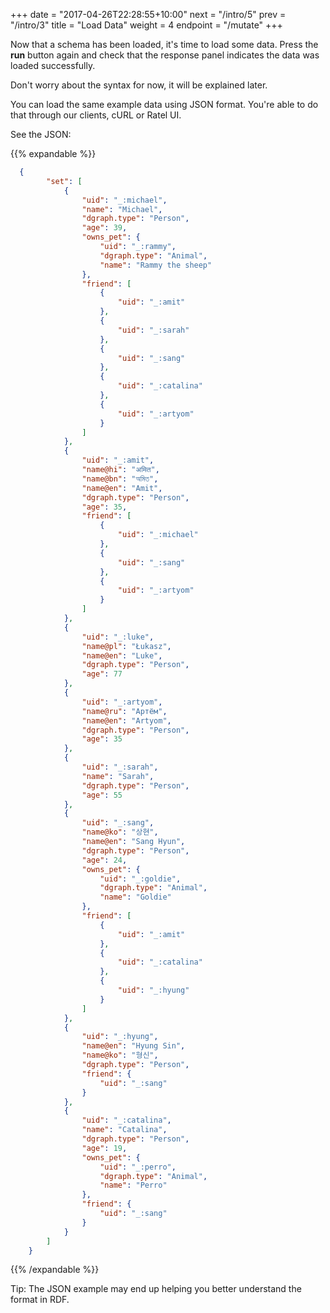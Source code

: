 +++
date = "2017-04-26T22:28:55+10:00"
next = "/intro/5"
prev = "/intro/3"
title = "Load Data"
weight = 4
endpoint = "/mutate"
+++

Now that a schema has been loaded, it's time to load some data. Press the
**run** button again and check that the response panel indicates the data was
loaded successfully.

Don't worry about the syntax for now, it will be explained later.

You can load the same example data using JSON format. You're able to do that through our clients, cURL or Ratel UI.

See the JSON:

{{% expandable %}}
```JSON
  {
        "set": [
            {
                "uid": "_:michael",
                "name": "Michael",
                "dgraph.type": "Person",
                "age": 39,
                "owns_pet": {
                    "uid": "_:rammy",
                    "dgraph.type": "Animal",
                    "name": "Rammy the sheep"
                },
                "friend": [
                    {
                        "uid": "_:amit"
                    },
                    {
                        "uid": "_:sarah"
                    },
                    {
                        "uid": "_:sang"
                    },
                    {
                        "uid": "_:catalina"
                    },
                    {
                        "uid": "_:artyom"
                    }
                ]
            },
            {
                "uid": "_:amit",
                "name@hi": "अमित",
                "name@bn": "অমিত",
                "name@en": "Amit",
                "dgraph.type": "Person",
                "age": 35,
                "friend": [
                    {
                        "uid": "_:michael"
                    },
                    {
                        "uid": "_:sang"
                    },
                    {
                        "uid": "_:artyom"
                    }
                ]
            },
            {
                "uid": "_:luke",
                "name@pl": "Łukasz",
                "name@en": "Luke",
                "dgraph.type": "Person",
                "age": 77
            },
            {
                "uid": "_:artyom",
                "name@ru": "Артём",
                "name@en": "Artyom",
                "dgraph.type": "Person",
                "age": 35
            },
            {
                "uid": "_:sarah",
                "name": "Sarah",
                "dgraph.type": "Person",
                "age": 55
            },
            {
                "uid": "_:sang",
                "name@ko": "상현",
                "name@en": "Sang Hyun",
                "dgraph.type": "Person",
                "age": 24,
                "owns_pet": {
                    "uid": "_:goldie",
                    "dgraph.type": "Animal",
                    "name": "Goldie"
                },
                "friend": [
                    {
                        "uid": "_:amit"
                    },
                    {
                        "uid": "_:catalina"
                    },
                    {
                        "uid": "_:hyung"
                    }
                ]
            },
            {
                "uid": "_:hyung",
                "name@en": "Hyung Sin",
                "name@ko": "형신",
                "dgraph.type": "Person",
                "friend": {
                    "uid": "_:sang"
                }
            },
            {
                "uid": "_:catalina",
                "name": "Catalina",
                "dgraph.type": "Person",
                "age": 19,
                "owns_pet": {
                    "uid": "_:perro",
                    "dgraph.type": "Animal",
                    "name": "Perro"
                },
                "friend": {
                    "uid": "_:sang"
                }
            }
        ]
    }
```

{{% /expandable %}}

Tip: The JSON example may end up helping you better understand the format in RDF.